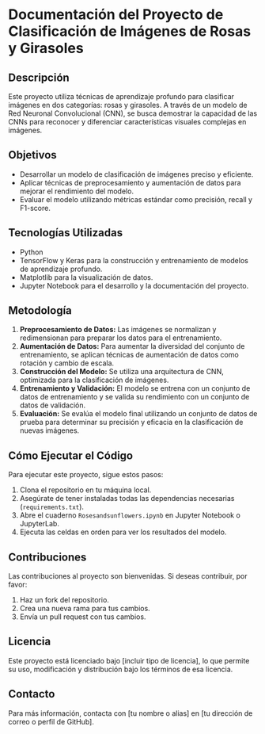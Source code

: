 
# Documentación del Proyecto de Clasificación de Imágenes de Rosas y Girasoles

## Descripción

Este proyecto utiliza técnicas de aprendizaje profundo para clasificar imágenes en dos categorías: rosas y girasoles. A través de un modelo de Red Neuronal Convolucional (CNN), se busca demostrar la capacidad de las CNNs para reconocer y diferenciar características visuales complejas en imágenes.

## Objetivos

- Desarrollar un modelo de clasificación de imágenes preciso y eficiente.
- Aplicar técnicas de preprocesamiento y aumentación de datos para mejorar el rendimiento del modelo.
- Evaluar el modelo utilizando métricas estándar como precisión, recall y F1-score.

## Tecnologías Utilizadas

- Python
- TensorFlow y Keras para la construcción y entrenamiento de modelos de aprendizaje profundo.
- Matplotlib para la visualización de datos.
- Jupyter Notebook para el desarrollo y la documentación del proyecto.

## Metodología

1. **Preprocesamiento de Datos:** Las imágenes se normalizan y redimensionan para preparar los datos para el entrenamiento.
2. **Aumentación de Datos:** Para aumentar la diversidad del conjunto de entrenamiento, se aplican técnicas de aumentación de datos como rotación y cambio de escala.
3. **Construcción del Modelo:** Se utiliza una arquitectura de CNN, optimizada para la clasificación de imágenes.
4. **Entrenamiento y Validación:** El modelo se entrena con un conjunto de datos de entrenamiento y se valida su rendimiento con un conjunto de datos de validación.
5. **Evaluación:** Se evalúa el modelo final utilizando un conjunto de datos de prueba para determinar su precisión y eficacia en la clasificación de nuevas imágenes.

## Cómo Ejecutar el Código

Para ejecutar este proyecto, sigue estos pasos:

1. Clona el repositorio en tu máquina local.
2. Asegúrate de tener instaladas todas las dependencias necesarias (`requirements.txt`).
3. Abre el cuaderno `Rosesandsunflowers.ipynb` en Jupyter Notebook o JupyterLab.
4. Ejecuta las celdas en orden para ver los resultados del modelo.

## Contribuciones

Las contribuciones al proyecto son bienvenidas. Si deseas contribuir, por favor:

1. Haz un fork del repositorio.
2. Crea una nueva rama para tus cambios.
3. Envía un pull request con tus cambios.

## Licencia

Este proyecto está licenciado bajo [incluir tipo de licencia], lo que permite su uso, modificación y distribución bajo los términos de esa licencia.

## Contacto

Para más información, contacta con [tu nombre o alias] en [tu dirección de correo o perfil de GitHub].
